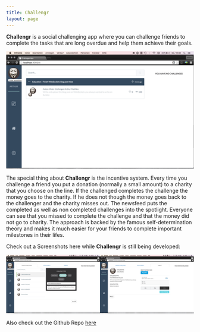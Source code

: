```yaml
---
title: Challengr
layout: page
---
```


**Challengr** is a social challenging app where you can challenge friends to complete the tasks that are long overdue and help them achieve their goals. 

![](/assets/challengr/homeView.png)

The special thing about **Challengr** is the incentive system. Every time you challenge a friend you put a donation (normally a small amount) to a charity that you choose on the line. If the challenged completes the challenge the money goes to the charity. If he does not though the money goes back to the challenger and the charity misses out. The newsfeed puts the completed as well as non completed challenges into the spotlight. Everyone can see that you missed to complete the challenge and that the money did not go to charity. The approach is backed by the famous self-determination theory and makes it much easier for your friends to complete important milestones in their lifes.

Check out a Screenshots here while **Challengr** is still being developed: 

![](/assets/challengr/createView.png)

Also check out the Github Repo [here](https://github.com/hacksquare/Challengr)